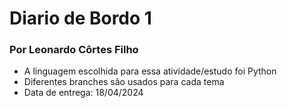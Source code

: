 # Diario de Bordo 1 
### Por Leonardo Côrtes Filho
- A linguagem escolhida para essa atividade/estudo foi Python
- Diferentes branches são usados para cada tema
- Data de entrega: 18/04/2024
